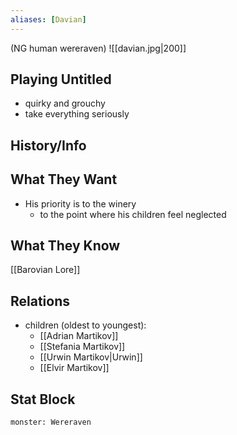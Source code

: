 ```yaml
---
aliases: [Davian]
---
```

(NG human wereraven)
![[davian.jpg|200]]
## Playing Untitled
- quirky and grouchy
- take everything seriously

## History/Info

## What They Want
- His priority is to the winery
	- to the point where his children feel neglected

## What They Know
[[Barovian Lore]]

## Relations
- children (oldest to youngest):
	- [[Adrian Martikov]]
	- [[Stefania Martikov]]
	- [[Urwin Martikov|Urwin]]
	- [[Elvir Martikov]]

## Stat Block

```statblock
monster: Wereraven
```

```dataviewjs
```
